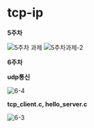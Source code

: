 # tcp-ip

**5주차**


![5주차 과제](https://user-images.githubusercontent.com/53885957/161108309-be8eec93-3852-48f1-a12a-9029896cf261.PNG)
![5주차과제-2](https://user-images.githubusercontent.com/53885957/161108318-b04d4284-eadf-41f0-bb6a-58edb5cbc44b.PNG)



**6주차**

**udp통신**

![6-4](https://user-images.githubusercontent.com/53885957/162267584-83d6def4-56c2-4021-9092-58cc74983560.PNG)

**tcp_client.c, hello_server.c**

![6-3](https://user-images.githubusercontent.com/53885957/162266859-14ad3236-7f15-4da5-822e-85b710c2ea10.PNG)



